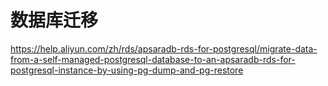 # 数据库迁移

https://help.aliyun.com/zh/rds/apsaradb-rds-for-postgresql/migrate-data-from-a-self-managed-postgresql-database-to-an-apsaradb-rds-for-postgresql-instance-by-using-pg-dump-and-pg-restore
